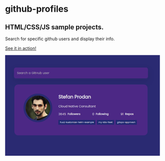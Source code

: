 # github-profiles

## HTML/CSS/JS sample projects.

Search for specific github users and display their info.

[See it in action!](https://master.d1hxm2zqfjfq4x.amplifyapp.com/)

![alt text](https://github.com/devjpsmith/github-profiles/blob/master/screenshot.png?raw=true)
